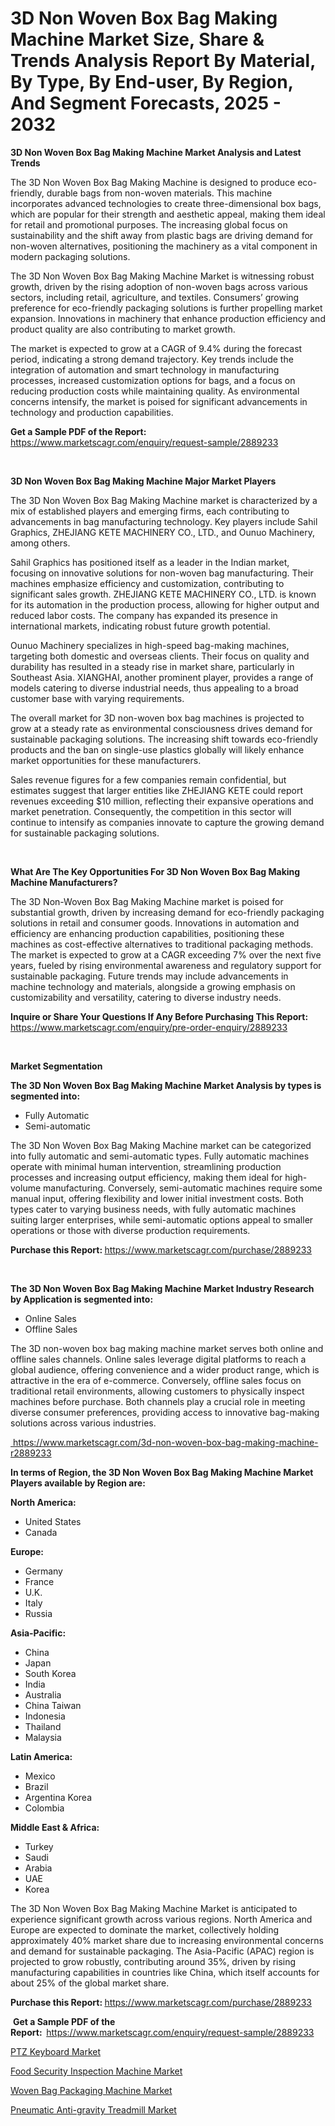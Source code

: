 <p><h1>3D Non Woven Box Bag Making Machine Market Size, Share & Trends Analysis Report By Material, By Type, By End-user, By Region, And Segment Forecasts, 2025 - 2032</h1></p><p><strong>3D Non Woven Box Bag Making Machine Market Analysis and Latest Trends</strong></p>
<p><p>The 3D Non Woven Box Bag Making Machine is designed to produce eco-friendly, durable bags from non-woven materials. This machine incorporates advanced technologies to create three-dimensional box bags, which are popular for their strength and aesthetic appeal, making them ideal for retail and promotional purposes. The increasing global focus on sustainability and the shift away from plastic bags are driving demand for non-woven alternatives, positioning the machinery as a vital component in modern packaging solutions.</p><p>The 3D Non Woven Box Bag Making Machine Market is witnessing robust growth, driven by the rising adoption of non-woven bags across various sectors, including retail, agriculture, and textiles. Consumers’ growing preference for eco-friendly packaging solutions is further propelling market expansion. Innovations in machinery that enhance production efficiency and product quality are also contributing to market growth.</p><p>The market is expected to grow at a CAGR of 9.4% during the forecast period, indicating a strong demand trajectory. Key trends include the integration of automation and smart technology in manufacturing processes, increased customization options for bags, and a focus on reducing production costs while maintaining quality. As environmental concerns intensify, the market is poised for significant advancements in technology and production capabilities.</p></p>
<p><strong>Get a Sample PDF of the Report:&nbsp;</strong> <a href="https://www.marketscagr.com/enquiry/request-sample/2889233?utm_campaign=2012&utm_medium=2&utm_source=Github&utm_content=ia&utm_term=14032025&utm_id=3d-non-woven-box-bag-making-machine">https://www.marketscagr.com/enquiry/request-sample/2889233</a></p>
<p>&nbsp;</p>
<p><strong>3D Non Woven Box Bag Making Machine Major Market Players</strong></p>
<p><p>The 3D Non Woven Box Bag Making Machine market is characterized by a mix of established players and emerging firms, each contributing to advancements in bag manufacturing technology. Key players include Sahil Graphics, ZHEJIANG KETE MACHINERY CO., LTD., and Ounuo Machinery, among others.</p><p>Sahil Graphics has positioned itself as a leader in the Indian market, focusing on innovative solutions for non-woven bag manufacturing. Their machines emphasize efficiency and customization, contributing to significant sales growth. ZHEJIANG KETE MACHINERY CO., LTD. is known for its automation in the production process, allowing for higher output and reduced labor costs. The company has expanded its presence in international markets, indicating robust future growth potential.</p><p>Ounuo Machinery specializes in high-speed bag-making machines, targeting both domestic and overseas clients. Their focus on quality and durability has resulted in a steady rise in market share, particularly in Southeast Asia. XIANGHAI, another prominent player, provides a range of models catering to diverse industrial needs, thus appealing to a broad customer base with varying requirements.</p><p>The overall market for 3D non-woven box bag machines is projected to grow at a steady rate as environmental consciousness drives demand for sustainable packaging solutions. The increasing shift towards eco-friendly products and the ban on single-use plastics globally will likely enhance market opportunities for these manufacturers.</p><p>Sales revenue figures for a few companies remain confidential, but estimates suggest that larger entities like ZHEJIANG KETE could report revenues exceeding $10 million, reflecting their expansive operations and market penetration. Consequently, the competition in this sector will continue to intensify as companies innovate to capture the growing demand for sustainable packaging solutions.</p></p>
<p>&nbsp;</p>
<p><strong>What Are The Key Opportunities For 3D Non Woven Box Bag Making Machine Manufacturers?</strong></p>
<p><p>The 3D Non-Woven Box Bag Making Machine market is poised for substantial growth, driven by increasing demand for eco-friendly packaging solutions in retail and consumer goods. Innovations in automation and efficiency are enhancing production capabilities, positioning these machines as cost-effective alternatives to traditional packaging methods. The market is expected to grow at a CAGR exceeding 7% over the next five years, fueled by rising environmental awareness and regulatory support for sustainable packaging. Future trends may include advancements in machine technology and materials, alongside a growing emphasis on customizability and versatility, catering to diverse industry needs.</p></p>
<p><strong>Inquire or Share Your Questions If Any Before Purchasing This Report:</strong> <a href="https://www.marketscagr.com/enquiry/pre-order-enquiry/2889233?utm_campaign=2012&utm_medium=2&utm_source=Github&utm_content=ia&utm_term=14032025&utm_id=3d-non-woven-box-bag-making-machine">https://www.marketscagr.com/enquiry/pre-order-enquiry/2889233</a></p>
<p>&nbsp;</p>
<p><strong>Market Segmentation</strong></p>
<p><strong>The 3D Non Woven Box Bag Making Machine Market Analysis by types is segmented into:</strong></p>
<p><ul><li>Fully Automatic</li><li>Semi-automatic</li></ul></p>
<p><p>The 3D Non Woven Box Bag Making Machine market can be categorized into fully automatic and semi-automatic types. Fully automatic machines operate with minimal human intervention, streamlining production processes and increasing output efficiency, making them ideal for high-volume manufacturing. Conversely, semi-automatic machines require some manual input, offering flexibility and lower initial investment costs. Both types cater to varying business needs, with fully automatic machines suiting larger enterprises, while semi-automatic options appeal to smaller operations or those with diverse production requirements.</p></p>
<p><strong>Purchase this Report:&nbsp;</strong><a href="https://www.marketscagr.com/purchase/2889233?utm_campaign=2012&utm_medium=2&utm_source=Github&utm_content=ia&utm_term=14032025&utm_id=3d-non-woven-box-bag-making-machine">https://www.marketscagr.com/purchase/2889233</a></p>
<p>&nbsp;</p>
<p><strong>The 3D Non Woven Box Bag Making Machine Market Industry Research by Application is segmented into:</strong></p>
<p><ul><li>Online Sales</li><li>Offline Sales</li></ul></p>
<p><p>The 3D non-woven box bag making machine market serves both online and offline sales channels. Online sales leverage digital platforms to reach a global audience, offering convenience and a wider product range, which is attractive in the era of e-commerce. Conversely, offline sales focus on traditional retail environments, allowing customers to physically inspect machines before purchase. Both channels play a crucial role in meeting diverse consumer preferences, providing access to innovative bag-making solutions across various industries.</p></p>
<p><a href="https://www.marketscagr.com/3d-non-woven-box-bag-making-machine-r2889233?utm_campaign=2012&utm_medium=2&utm_source=Github&utm_content=ia&utm_term=14032025&utm_id=3d-non-woven-box-bag-making-machine">&nbsp;https://www.marketscagr.com/3d-non-woven-box-bag-making-machine-r2889233</a></p>
<p><strong>In terms of Region, the 3D Non Woven Box Bag Making Machine Market Players available by Region are:</strong></p>
<p>
    <p> <strong> North America: </strong>
        <ul>
            <li>United States</li>
            <li>Canada</li>
        </ul>
        </p> 
    <p> <strong> Europe: </strong>
        <ul>
            <li>Germany</li>
            <li>France</li>
            <li>U.K.</li>
            <li>Italy</li>
            <li>Russia</li>
        </ul>
        </p> 
    <p> <strong> Asia-Pacific: </strong>
        <ul>
            <li>China</li>
            <li>Japan</li>
            <li>South Korea</li>
            <li>India</li>
            <li>Australia</li>
            <li>China Taiwan</li>
            <li>Indonesia</li>
            <li>Thailand</li>
            <li>Malaysia</li>
        </ul>
        </p> 
    <p> <strong> Latin America: </strong>
        <ul>
            <li>Mexico</li>
            <li>Brazil</li>
            <li>Argentina Korea</li>
            <li>Colombia</li>
        </ul>
        </p> 
    <p> <strong> Middle East & Africa: </strong>
        <ul>
            <li>Turkey</li>
            <li>Saudi</li>
            <li>Arabia</li>
            <li>UAE</li>
            <li>Korea</li>
        </ul>
    </p>
    </p>
<p><p>The 3D Non Woven Box Bag Making Machine Market is anticipated to experience significant growth across various regions. North America and Europe are expected to dominate the market, collectively holding approximately 40% market share due to increasing environmental concerns and demand for sustainable packaging. The Asia-Pacific (APAC) region is projected to grow robustly, contributing around 35%, driven by rising manufacturing capabilities in countries like China, which itself accounts for about 25% of the global market share.</p></p>
<p><strong>Purchase this Report: </strong><a href="https://www.marketscagr.com/purchase/2889233?utm_campaign=2012&utm_medium=2&utm_source=Github&utm_content=ia&utm_term=14032025&utm_id=3d-non-woven-box-bag-making-machine">https://www.marketscagr.com/purchase/2889233</a></p>
<p>&nbsp;<strong>Get a Sample PDF of the Report:&nbsp;&nbsp;</strong><a href="https://www.marketscagr.com/enquiry/request-sample/2889233?utm_campaign=2012&utm_medium=2&utm_source=Github&utm_content=ia&utm_term=14032025&utm_id=3d-non-woven-box-bag-making-machine">https://www.marketscagr.com/enquiry/request-sample/2889233</a></p>
<p><strong></strong></p>
<p><p><a href="https://github.com/marfosamiko7/Market-Research-Report-List-1/blob/main/ptz-keyboard-market.md?utm_campaign=2012&utm_medium=2&utm_source=Github&utm_content=ia&utm_term=14032025&utm_id=3d-non-woven-box-bag-making-machine">PTZ Keyboard Market</a></p><p><a href="https://github.com/agemakisel4b/Market-Research-Report-List-1/blob/main/food-security-inspection-machine-market.md?utm_campaign=2012&utm_medium=2&utm_source=Github&utm_content=ia&utm_term=14032025&utm_id=3d-non-woven-box-bag-making-machine">Food Security Inspection Machine Market</a></p><p><a href="https://github.com/ChiragRP21/Market-Research-Report-List-7/blob/main/woven-bag-packaging-machine-market.md?utm_campaign=2012&utm_medium=2&utm_source=Github&utm_content=ia&utm_term=14032025&utm_id=3d-non-woven-box-bag-making-machine">Woven Bag Packaging Machine Market</a></p><p><a href="https://github.com/bawksmaedamu/Market-Research-Report-List-1/blob/main/pneumatic-anti-gravity-treadmill-market.md?utm_campaign=2012&utm_medium=2&utm_source=Github&utm_content=ia&utm_term=14032025&utm_id=3d-non-woven-box-bag-making-machine">Pneumatic Anti-gravity Treadmill Market</a></p></p>
